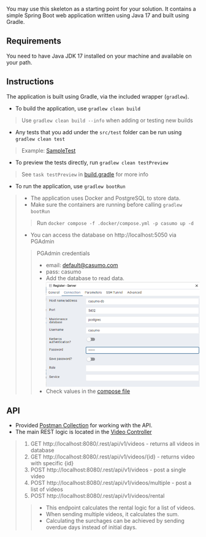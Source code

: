 You may use this skeleton as a starting point for your solution. It contains a simple
Spring Boot web application written using Java 17 and built using Gradle.

## Requirements

You need to have Java JDK 17 installed on your machine and available on your path.

## Instructions

The application is built using Gradle, via the included wrapper (`gradlew`).

- To build the application, use `gradlew clean build`
> Use ```gradlew clean build --info``` when adding or testing new builds
- Any tests that you add under the ``src/test`` folder can be run using `gradlew clean test`
> Example: [SampleTest](src/test/java/com/casumo/videorental/SampleTest.java)
- To preview the tests directly, run ``gradlew clean testPreview``
> See ``task testPreview`` in [build.gradle](build.gradle) for more info
- To run the application, use `gradlew bootRun`
> - The application uses Docker and PostgreSQL to store data.
> - Make sure the containers are running before calling ``gradlew bootRun``
> > Run ``docker compose -f .docker/compose.yml -p casumo up -d``
> - You can access the database on http://localhost:5050 via PGAdmin
> >  PGAdmin credentials
> > - email: default@casumo.com
> > - pass: casumo
> > - Add the database to read data. <img src=".docker/casumo.png">
> > - Check values in the [compose file](.docker/compose.yml) 


## API

- Provided [Postman Collection](.docker/Casumo.postman_collection.json) for working with the API.
- The main REST logic is located in the [Video Controller](src/main/java/com/casumo/videorental/api/controllers/VideoController.java)
> 1. GET http://localhost:8080/.rest/api/v1/videos - returns all videos in database 
> 2. GET http://localhost:8080/.rest/api/v1/videos/{id} - returns video with specific {id}
> 3. POST http://localhost:8080/.rest/api/v1/videos - post a single video
> 4. POST http://localhost:8080/.rest/api/v1/videos/multiple - post a list of videos
> 5. POST http://localhost:8080/.rest/api/v1/videos/rental
> > - This endpoint calculates the rental logic for a list of videos.
> > - When sending multiple videos, it calculates the sum.
> > - Calculating the surchages can be achieved by sending overdue days instead of initial days.